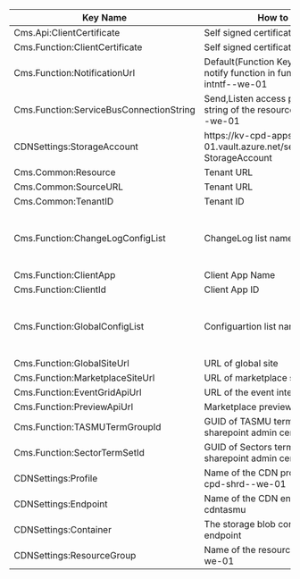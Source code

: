 
|Key Name| How to retrieve | Remarks |  |
|--|--|--|--|
|Cms.Api:ClientCertificate|Self signed certificate||
|Cms.Function:ClientCertificate|Self signed certificate||
|Cms.Function:NotificationUrl| Default(Function Key) Function URL of notify function in func-cpd-apps-intntf-<env>-we-01|||
|Cms.Function:ServiceBusConnectionString| Send,Listen access policy connection string of the resource sb-cpd-apps-int-<env>-we-01||
|CDNSettings:StorageAccount| https://kv-cpd-apps-{env}-we-01.vault.azure.net/secrets/CDNSettings-StorageAccount||
|Cms.Common:Resource|Tenant URL||
|Cms.Common:SourceURL|Tenant URL||
|Cms.Common:TenantID|Tenant ID||
|Cms.Function:ChangeLogConfigList|ChangeLog list name at global site|If list name is "ChangeLog" then value should be "ChangeLog"|
|Cms.Function:ClientApp|Client App Name||
|Cms.Function:ClientId|Client App ID||
|Cms.Function:GlobalConfigList|Configuartion list name at global site|If list name is "Configuration" then value should be "Configuration"|
|Cms.Function:GlobalSiteUrl|URL of global site||
|Cms.Function:MarketplaceSiteUrl|URL of marketplace site||
|Cms.Function:EventGridApiUrl|URL of the event integration api||
|Cms.Function:PreviewApiUrl|Marketplace preview URL||
|Cms.Function:TASMUTermGroupId|GUID of TASMU term group present in sharepoint admin center||
|Cms.Function:SectorTermSetId|GUID of Sectors term set present in sharepoint admin center||
|CDNSettings:Profile|Name of the CDN profile resource cdn-cpd-shrd-<env>-we-01||
|CDNSettings:Endpoint|Name of the CDN endpoint resource <env>-cdntasmu||
|CDNSettings:Container|The storage blob container linked to CDN endpoint||
|CDNSettings:ResourceGroup|Name of the resource rg-cpd-shrd-<env>-we-01||

